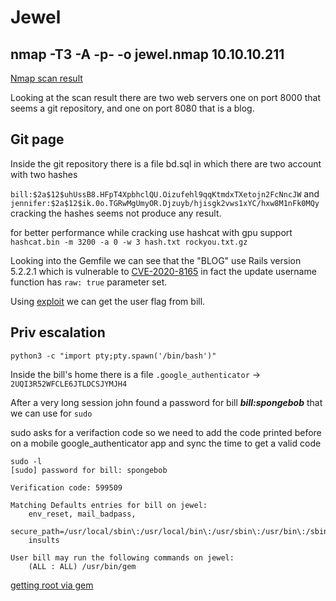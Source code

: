 # Jewel

## nmap -T3 -A -p- -o jewel.nmap 10.10.10.211

[Nmap scan result][1]

Looking at the scan result there are two web servers one on port 8000 that seems a git repository, and one on port 8080 that is a blog.

## Git page

Inside the git repository there is a file bd.sql in which there are two account with two hashes

`bill:$2a$12$uhUssB8.HFpT4XpbhclQU.Oizufehl9qqKtmdxTXetojn2FcNncJW` and `jennifer:$2a$12$ik.0o.TGRwMgUmyOR.Djzuyb/hjisgk2vws1xYC/hxw8M1nFk0MQy` cracking the hashes seems not produce any result.

for better performance while cracking use hashcat with gpu support `hashcat.bin -m 3200 -a 0 -w 3 hash.txt rockyou.txt.gz`

Looking into the Gemfile we can see that the "BLOG" use Rails version 5.2.2.1 which is vulnerable to [CVE-2020-8165][4] in fact the update username function has `raw: true` parameter set.

Using [exploit][2] we can get the user flag from bill.


## Priv escalation

`python3 -c "import pty;pty.spawn('/bin/bash')"`

Inside the bill's home there is a file `.google_authenticator` -> `2UQI3R52WFCLE6JTLDCSJYMJH4` 

After a very long session john found a password for bill ***bill:spongebob*** that we can use for `sudo`

sudo asks for a verifaction code so we need to add the code printed before on a mobile google_authenticator app and sync the time to get a valid code

```raw
sudo -l 
[sudo] password for bill: spongebob

Verification code: 599509

Matching Defaults entries for bill on jewel:
    env_reset, mail_badpass,
    secure_path=/usr/local/sbin\:/usr/local/bin\:/usr/sbin\:/usr/bin\:/sbin\:/bin,
    insults

User bill may run the following commands on jewel:
    (ALL : ALL) /usr/bin/gem
```

[getting root via gem][3]

[//]: #links
[1]: jewel.nmap
[2]: ex.py
[3]: https://gtfobins.github.io/gtfobins/gem/#sudo
[4]: https://github.com/masahiro331/CVE-2020-8165
